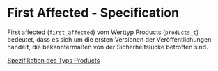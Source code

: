 # First Affected - Specification

First affected (`first_affected`) vom Werttyp Products (`products_t`) bedeutet, dass es sich um die ersten Versionen der Veröffentlichungen handelt, die bekanntermaßen von der Sicherheitslücke betroffen sind.

[Spezifikation des Typs Products](types/products-spec.de.md)
